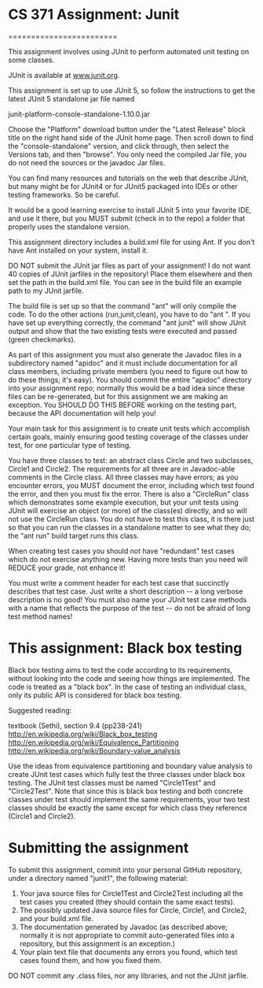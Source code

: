 # CS 371 Assignment: Junit

========================

This assignment involves using JUnit to perform automated
unit testing on some classes.

JUnit is available at www.junit.org.

This assignment is set up to use JUnit 5, so follow the instructions to 
get the latest JUnit 5 standalone jar file named 

   junit-platform-console-standalone-1.10.0.jar

Choose the "Platform" download button under the "Latest Release" block
title on the right hand side of the JUnit home page. Then scroll down to 
find the "console-standalone" version, and click through, then select the 
Versions tab, and then "browse". You only need the compiled Jar file, you
do not need the sources or the javadoc Jar files.

You can find many resources and tutorials on the web that describe JUnit,
but many might be for JUnit4 or for JUnit5 packaged into IDEs or other
testing frameworks. So be careful. 

It would be a good learning exercise to install JUnit 5 into your 
favorite IDE, and use it there, but you MUST submit (check in to the
repo) a folder that properly uses the standalone version. 

This assignment directory includes a build.xml file for using Ant. 
If you don't have Ant installed on your system, install it.

DO NOT submit the JUnit jar files as part of your assignment! I do not 
want 40 copies of JUnit jarfiles in the repository! Place them elsewhere 
and then set the path in the build.xml file. You can see in the build
file an example path to my JUnit jarfile.

The build file is set up so that the command "ant" will only compile the
code. To do the other actions (run,junit,clean), you have to do 
"ant <action>". If you have set up everything correctly, the command
"ant junit" will show JUnit output and show that the two existing 
tests were executed and passed (green checkmarks).

As part of this assignment you must also generate the Javadoc files in a 
subdirectory named "apidoc" and it must include documentation for all class 
members, including private members (you need to figure out how to do these 
things; it's easy). You should commit the entire "apidoc" directory into
your assignment repo; normally this would be a bad idea since these files
can be re-generated, but for this assignment we are making an exception.
You SHOULD DO THIS BEFORE working on the testing part, because the API
documentation will help you!

Your main task for this assignment is to create unit tests which accomplish 
certain goals, mainly ensuring good testing coverage of the classes under 
test, for one particular type of testing.

You have three classes to test: an abstract class Circle and two 
subclasses, Circle1 and Circle2. The requirements for all three are in 
Javadoc-able comments in the Circle class. All three classes may have 
errors; as you encounter errors, you MUST document the error, including
which test found the error, and then you must fix the error. There is also
a "CircleRun" class which demonstrates some example execution, but your 
unit tests using JUnit will exercise an object (or more) of the class(es) 
directly, and so will not use the CircleRun class. You do not have to test 
this class, it is there just so that you can run the classes in a 
standalone matter to see what they do; the "ant run" build target runs
this class.

When creating test cases you should not have "redundant" test cases which 
do not exercise anything new. Having more tests than you need will REDUCE 
your grade, not enhance it! 

You must write a comment header for each test case that succinctly describes 
that test case. Just write a short description -- a long verbose description 
is no good! You must also name your JUnit test case methods with a name 
that reflects the purpose of the test -- do not be afraid of long test
method names!

This assignment: Black box testing
==================================

Black box testing aims to test the code according to its requirements, 
without looking into the code and seeing how things are implemented.
The code is treated as a "black box". In the case of testing an individual 
class, only its public API is considered for black box testing.

Suggested reading:

textbook (Sethi), section 9.4 (pp238-241)
http://en.wikipedia.org/wiki/Black_box_testing
http://en.wikipedia.org/wiki/Equivalence_Partitioning
http://en.wikipedia.org/wiki/Boundary-value_analysis

Use the ideas from equivalence partitioning and boundary value analysis to 
create JUnit test cases which fully test the three classes under black box 
testing. The JUnit test classes must be named "Circle1Test" and 
"Circle2Test". Note that since this is black box testing and both concrete 
classes under test should implement the same requirements, your two test 
classes should be exactly the same except for which class they reference 
(Circle1 and Circle2).

Submitting the assignment
=========================

To submit this assignment, commit into your personal GitHub repository, 
under a directory named "junit1", the following material:

1. Your java source files for Circle1Test and Circle2Test including all the
   test cases you created (they should contain the same exact tests).
2. The possibly updated Java source files for Circle, Circle1, and Circle2,
   and your build.xml file.
3. The documentation generated by Javadoc (as described above; normally it
   is not appropriate to commit auto-generated files into a repository, but
   this assignment is an exception.)
4. Your plain text file that documents any errors you found, which test cases
   found them, and how you fixed them.

DO NOT commit any .class files, nor any libraries, and not the JUnit jarfile.
